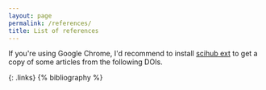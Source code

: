 ```yaml
---
layout: page
permalink: /references/
title: List of references
---
```


If you're using Google Chrome, I'd recommend to
install [scihub ext](https://github.com/arwankhoiruddin/scihubsearch)
to get a copy of some articles from the following DOIs.

{: .links}
  {% bibliography %}
